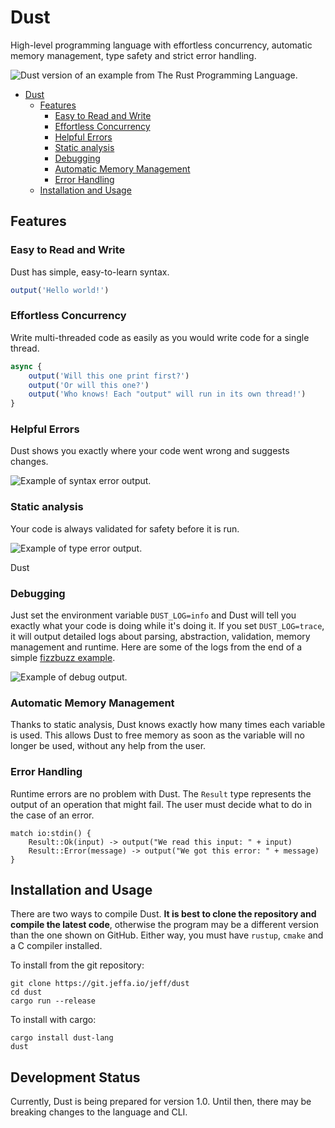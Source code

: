 # Dust

High-level programming language with effortless concurrency, automatic memory management, type safety and strict error handling.

![Dust version of an example from The Rust Programming Language.](https://git.jeffa.io/jeff/dust/raw/branch/main/docs/assets/example_0.png)

<!--toc:start-->
- [Dust](#dust)
  - [Features](#features)
    - [Easy to Read and Write](#easy-to-read-and-write)
    - [Effortless Concurrency](#effortless-concurrency)
    - [Helpful Errors](#helpful-errors)
    - [Static analysis](#static-analysis)
    - [Debugging](#debugging)
    - [Automatic Memory Management](#automatic-memory-management)
    - [Error Handling](#error-handling)
  - [Installation and Usage](#installation-and-usage)
<!--toc:end-->

## Features

### Easy to Read and Write

Dust has simple, easy-to-learn syntax.

```js
output('Hello world!')
```

### Effortless Concurrency

Write multi-threaded code as easily as you would write code for a single thread.

```js
async {
    output('Will this one print first?')
    output('Or will this one?')
    output('Who knows! Each "output" will run in its own thread!')
}
```

### Helpful Errors

Dust shows you exactly where your code went wrong and suggests changes.

![Example of syntax error output.](https://git.jeffa.io/jeff/dust/raw/branch/main/docs/assets/syntax_error.png)

### Static analysis

Your code is always validated for safety before it is run.

![Example of type error output.](https://git.jeffa.io/jeff/dust/raw/branch/main/docs/assets/type_error.png)

Dust

### Debugging

Just set the environment variable `DUST_LOG=info` and Dust will tell you exactly what your code is doing while it's doing it. If you set `DUST_LOG=trace`, it will output detailed logs about parsing, abstraction, validation, memory management and runtime. Here are some of the logs from the end of a simple [fizzbuzz example](https://git.jeffa.io/jeff/dust/src/branch/main/examples/fizzbuzz.ds).

![Example of debug output.](https://git.jeffa.io/jeff/dust/raw/branch/main/docs/assets/debugging.png)

### Automatic Memory Management

Thanks to static analysis, Dust knows exactly how many times each variable is used. This allows Dust to free memory as soon as the variable will no longer be used, without any help from the user.

### Error Handling

Runtime errors are no problem with Dust. The `Result` type represents the output of an operation that might fail. The user must decide what to do in the case of an error.

```dust
match io:stdin() {
    Result::Ok(input) -> output("We read this input: " + input)
    Result::Error(message) -> output("We got this error: " + message)
}
```

## Installation and Usage

There are two ways to compile Dust. **It is best to clone the repository and compile the latest code**, otherwise the program may be a different version than the one shown on GitHub. Either way, you must have `rustup`, `cmake` and a C compiler installed.

To install from the git repository:

```fish
git clone https://git.jeffa.io/jeff/dust
cd dust
cargo run --release
```

To install with cargo:

```fish
cargo install dust-lang
dust
```

## Development Status

Currently, Dust is being prepared for version 1.0. Until then, there may be breaking changes to the language and CLI.
